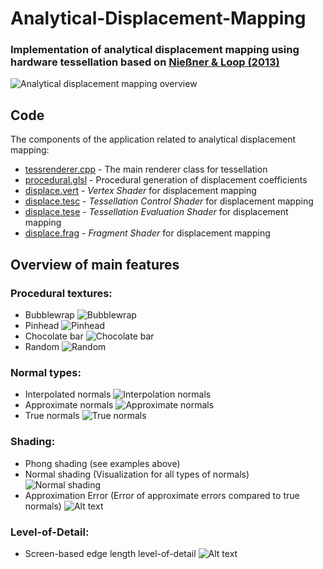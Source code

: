 # Analytical-Displacement-Mapping
### Implementation of analytical displacement mapping using hardware tessellation based on [Nießner & Loop (2013)](https://dl.acm.org/doi/10.1145/2487228.2487234)
![Analytical displacement mapping overview](images/overview-scaled.png)

## Code
The components of the application related to analytical displacement mapping:
- [tessrenderer.cpp](source/renderers/tessrenderer.cpp) - The main renderer class for tessellation
- [procedural.glsl](source/shaders/procedural.glsl) - Procedural generation of displacement coefficients
- [displace.vert](source/shaders/displace.vert) - *Vertex Shader* for displacement mapping
- [displace.tesc](source/shaders/displace.tesc) - *Tessellation Control Shader* for displacement mapping
- [displace.tese](source/shaders/displace.tese) - *Tessellation Evaluation Shader* for displacement mapping
- [displace.frag](source/shaders/displace.frag) - *Fragment Shader* for displacement mapping

## Overview of main features

### Procedural textures:
- Bubblewrap
![Bubblewrap](images/bubblewrap-displacement.png)
- Pinhead
![Pinhead](images/pinhead-displacement.png)
- Chocolate bar
![Chocolate bar](images/chocolatebar-displacement.png)
- Random
![Random](images/random-displacement.png)
### Normal types:
- Interpolated normals
![Interpolation normals](images/interpolated-normals.png)
- Approximate normals
![Approximate normals](images/approximate-normals.png)
- True normals
![True normals](images/true-normals.png)

### Shading:
- Phong shading (see examples above)
- Normal shading (Visualization for all types of normals)
![Normal shading](images/normals-shading.png)
- Approximation Error (Error of approximate errors compared to true normals)
![Alt text](images/approximation-error.png)

### Level-of-Detail:
- Screen-based edge length level-of-detail
![Alt text](images/level-of-detail.png)